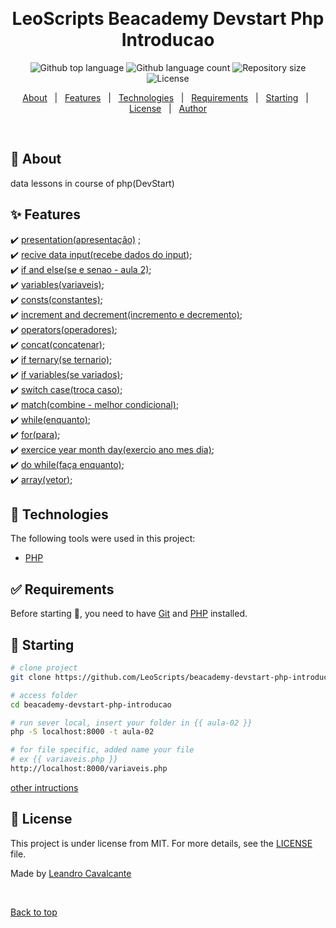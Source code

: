<div align="center" id="top"> 
  <!-- <img src="./.github/app.gif" alt="LeoScripts Beacademy Devstart Php Introducao" /> -->

  &#xa0;

  <!-- <a href="https://leoscriptsbeacademydevstartphpintroducao.netlify.app">Demo</a> -->
</div>

<h1 align="center">LeoScripts Beacademy Devstart Php Introducao</h1>

<p align="center">
  <img alt="Github top language" src="https://img.shields.io/github/languages/top/LeoScripts/leoscripts-beacademy-devstart-php-introducao?color=56BEB8">

  <img alt="Github language count" src="https://img.shields.io/github/languages/count/LeoScripts/leoscripts-beacademy-devstart-php-introducao?color=56BEB8">

  <img alt="Repository size" src="https://img.shields.io/github/repo-size/LeoScripts/leoscripts-beacademy-devstart-php-introducao?color=56BEB8">

  <img alt="License" src="https://img.shields.io/github/license/LeoScripts/leoscripts-beacademy-devstart-php-introducao?color=56BEB8">

  <!-- <img alt="Github issues" src="https://img.shields.io/github/issues/LeoScripts/leoscripts-beacademy-devstart-php-introducao?color=56BEB8" /> -->

  <!-- <img alt="Github forks" src="https://img.shields.io/github/forks/LeoScripts/leoscripts-beacademy-devstart-php-introducao?color=56BEB8" /> -->

  <!-- <img alt="Github stars" src="https://img.shields.io/github/stars/LeoScripts/leoscripts-beacademy-devstart-php-introducao?color=56BEB8" /> -->
</p>

<!-- Status -->

<!-- <h4 align="center"> 
	🚧  LeoScripts Beacademy Devstart Php Introducao 🚀 Under construction...  🚧
</h4> 

<hr> -->

<p align="center">
  <a href="#dart-about">About</a> &#xa0; | &#xa0; 
  <a href="#sparkles-features">Features</a> &#xa0; | &#xa0;
  <a href="#rocket-technologies">Technologies</a> &#xa0; | &#xa0;
  <a href="#white_check_mark-requirements">Requirements</a> &#xa0; | &#xa0;
  <a href="#checkered_flag-starting">Starting</a> &#xa0; | &#xa0;
  <a href="#memo-license">License</a> &#xa0; | &#xa0;
  <a href="https://github.com/LeoScripts" target="_blank">Author</a>
</p>

<br>

## :dart: About ##

data lessons in course of php(DevStart) 

## :sparkles: Features ##

:heavy_check_mark: [presentation(apresentação)]("./aula-00/index.php") ;\
:heavy_check_mark: [recive data input(recebe dados do input)]("./aula-01/index.php");\
:heavy_check_mark: [if and else(se e senao - aula 2)]("./aula-02/index.php");\
:heavy_check_mark: [variables(variaveis)]("./aula-02/variaveis.php");\
:heavy_check_mark: [consts(constantes)]("./aula-02/constantes.php");\
:heavy_check_mark: [increment and decrement(incremento e decremento)]("./aula-03/index.php");\
:heavy_check_mark: [operators(operadores)]("./aula-03/operadores.php");\
:heavy_check_mark: [concat(concatenar)]("./aula-03/concatenacao.php");\
:heavy_check_mark: [if ternary(se ternario)]("./aula-03/ternario.php");\
:heavy_check_mark: [if variables(se variados)]("./aula-04/se.php");\
:heavy_check_mark: [switch case(troca caso)]("./aula-04/switch.php");\
:heavy_check_mark: [match(combine - melhor condicional)]("./aula-04/match.php");\
:heavy_check_mark: [while(enquanto)]("./aula-05/while.php");\
:heavy_check_mark: [for(para)]("./aula-05/for.php");\
:heavy_check_mark: [exercice year month day(exercio ano mes dia)]("./aula-05/exercicio-loop.php");\
:heavy_check_mark: [do while(faça enquanto)]("./aula-05/do-while.php");\
:heavy_check_mark: [array(vetor)](./aula-05/do-while.php);

## :rocket: Technologies ##

The following tools were used in this project:
- [PHP](https://www.php.net/)


## :white_check_mark: Requirements ##

Before starting :checkered_flag:, you need to have [Git](https://git-scm.com) and [PHP](https://www.php.net/) installed.

## :checkered_flag: Starting ##
```bash
# clone project
git clone https://github.com/LeoScripts/beacademy-devstart-php-introducao.git

# access folder
cd beacademy-devstart-php-introducao

# run sever local, insert your folder in {{ aula-02 }} 
php -S localhost:8000 -t aula-02

# for file specific, added name your file 
# ex {{ variaveis.php }}
http://localhost:8000/variaveis.php

```
[other intructions]("./doc.md") 
## :memo: License ##

This project is under license from MIT. For more details, see the [LICENSE](LICENSE.md) file.


Made by <a href="https://github.com/LeoScripts" target="_blank">Leandro Cavalcante</a>

&#xa0;

<a href="#top">Back to top</a>
